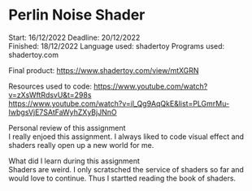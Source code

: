 # Perlin Noise Shader

Start: 16/12/2022
Deadline: 20/12/2022<br/>
Finished: 18/12/2022
Language used: shadertoy
Programs used: shadertoy.com

Final product: https://www.shadertoy.com/view/mtXGRN

Resources used to code:
https://www.youtube.com/watch?v=zXsWftRdsvU&t=298s </br>
https://www.youtube.com/watch?v=il_Qg9AqQkE&list=PLGmrMu-IwbgsVjE7SAtFaWyhZXyBjJNnO <br/>

Personal review of this assignment </br>
I really enjoed this assignment. I always liked to code visual effect and shaders really open up a new world for me. </br>

What did I learn during this assignment </br>
Shaders are weird. I only scratsched the service of shaders so far and would love to continue. Thus I startted reading the book of shaders. </br>

